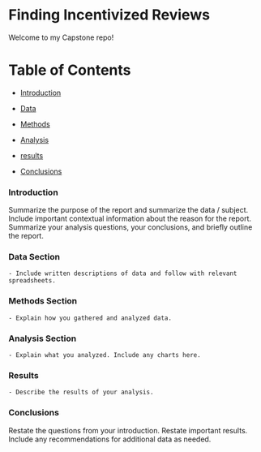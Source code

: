 # Finding Incentivized Reviews

Welcome to my Capstone repo!



Table of Contents
=================

  * [Introduction](#Introduction)
  * [Data](#Data-Section)
  * [Methods](#Methods-Section)
  * [Analysis](#Analysis-Section)
  * [results](#Results)

  * [Conclusions](#Conclusions)






  ### Introduction

  Summarize the purpose of the report and summarize the data / subject.
  Include important contextual information about the reason for the report.
  Summarize your analysis questions, your conclusions, and briefly outline the report.





  ### Data Section
    - Include written descriptions of data and follow with relevant spreadsheets.




  ### Methods Section
    - Explain how you gathered and analyzed data.




  ### Analysis Section
    - Explain what you analyzed. Include any charts here.




  ### Results
    - Describe the results of your analysis.




  ### Conclusions





  Restate the questions from your introduction.
  Restate important results.
  Include any recommendations for additional data as needed.
